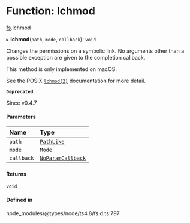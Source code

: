 # Function: lchmod

[fs](../modules/fs.md).lchmod

▸ **lchmod**(`path`, `mode`, `callback`): `void`

Changes the permissions on a symbolic link. No arguments other than a possible
exception are given to the completion callback.

This method is only implemented on macOS.

See the POSIX [`lchmod(2)`](https://www.freebsd.org/cgi/man.cgi?query=lchmod&sektion=2) documentation for more detail.

**`Deprecated`**

Since v0.4.7

#### Parameters

| Name | Type |
| :------ | :------ |
| `path` | [`PathLike`](../types/fs.PathLike.md) |
| `mode` | `Mode` |
| `callback` | [`NoParamCallback`](../types/fs.NoParamCallback.md) |

#### Returns

`void`

#### Defined in

node_modules/@types/node/ts4.8/fs.d.ts:797
